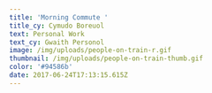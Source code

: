 ```yaml
---
title: 'Morning Commute '
title_cy: Cymudo Boreuol
text: Personal Work
text_cy: Gwaith Personol
image: /img/uploads/people-on-train-r.gif
thumbnail: /img/uploads/people-on-train-thumb.gif
color: '#94586b'
date: 2017-06-24T17:13:15.615Z
---
```












